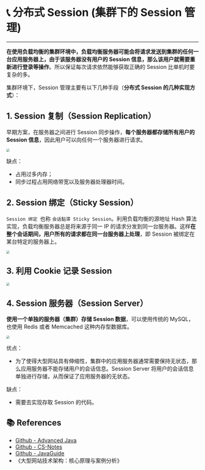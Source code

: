 # 📞 分布式 Session (集群下的 Session 管理)

---

**在使用负载均衡的集群环境中，负载均衡服务器可能会将请求发送到集群的任何一台应用服务器上，由于该服务器没有用户的 Session 信息，那么该用户就需要重新进行登录等操作**。所以保证每次请求依然能够获取正确的 Session 比单机时要复杂的多。

集群环境下，Session 管理主要有以下几种手段（**分布式 Session 的几种实现方式**）：

## 1. Session 复制（Session Replication）

早期方案，在服务器之间进行 Session 同步操作，**每个服务器都存储所有用户的 Session 信息**，因此用户可以向任何一个服务器进行请求。

<img src="https://gitee.com/veal98/images/raw/master/img/20201124111359.png" style="zoom:50%;" />

缺点：

- 占用过多内存；
- 同步过程占用网络带宽以及服务器处理器时间。

## 2. Session 绑定（Sticky Session）

`Session 绑定 `也称 `会话黏滞 Sticky Session`。利用负载均衡的源地址 Hash 算法实现，负载均衡服务器总是将来源于同一 IP 的请求分发到同一台服务器。这样**在整个会话期间，用户所有的请求都在同一台服务器上处理**，即 Session 被绑定在某台特定的服务器上。

<img src="https://gitee.com/veal98/images/raw/master/img/20201124111834.png" style="zoom:50%;" />

## 3. 利用 Cookie 记录 Session

<img src="https://gitee.com/veal98/images/raw/master/img/20201124112943.png" style="zoom:50%;" />

## 4. Session 服务器（Session Server）

**使用一个单独的服务器（集群）存储 Session 数据**，可以使用传统的 MySQL，也使用 Redis 或者 Memcached 这种内存型数据库。

<img src="https://gitee.com/veal98/images/raw/master/img/20201124113034.png" style="zoom:50%;" />

优点：

- 为了使得大型网站具有伸缩性，集群中的应用服务器通常需要保持无状态，那么应用服务器不能存储用户的会话信息。Session Server 将用户的会话信息单独进行存储，从而保证了应用服务器的无状态。

缺点：

- 需要去实现存取 Session 的代码。

## 📚 References

- [Github - Advanced Java](https://doocs.gitee.io/advanced-java/#/./docs/distributed-system/distributed-system-interview)
- [Github - CS-Notes](http://cyc2018.gitee.io/cs-notes/#/notes/分布式?id=一、分布式锁)
- [Github - JavaGuide](https://snailclimb.gitee.io/javaguide/#/docs/system-design/distributed-system/分布式?id=二-分布式事务)
- 《大型网站技术架构：核心原理与案例分析》